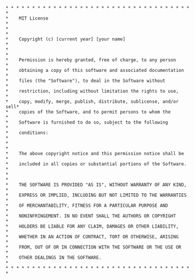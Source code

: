 

    * * * * * * * * * * * * * * * * * * * * * * * * * * * * * * * * * * * * 
    *    MIT License                                                      *
    *                                                                     *
    *    Copyright (c) [current year] [your name]                         *
    *                                                                     *
    *    Permission is hereby granted, free of charge, to any person      *
    *    obtaining a copy of this software and associated documentation   *
    *    files (the "Software"), to deal in the Software without          *
    *    restriction, including without limitation the rights to use,     *
    *    copy, modify, merge, publish, distribute, sublicense, and/or sell*
    *    copies of the Software, and to permit persons to whom the        *
    *    Software is furnished to do so, subject to the following         *
    *    conditions:                                                      *
    *                                                                     *
    *    The above copyright notice and this permission notice shall be   *
    *    included in all copies or substantial portions of the Software.  *
    *                                                                     *
    *    THE SOFTWARE IS PROVIDED "AS IS", WITHOUT WARRANTY OF ANY KIND,  *
    *    EXPRESS OR IMPLIED, INCLUDING BUT NOT LIMITED TO THE WARRANTIES  *
    *    OF MERCHANTABILITY, FITNESS FOR A PARTICULAR PURPOSE AND         *
    *    NONINFRINGEMENT. IN NO EVENT SHALL THE AUTHORS OR COPYRIGHT      *
    *    HOLDERS BE LIABLE FOR ANY CLAIM, DAMAGES OR OTHER LIABILITY,     *
    *    WHETHER IN AN ACTION OF CONTRACT, TORT OR OTHERWISE, ARISING     *
    *    FROM, OUT OF OR IN CONNECTION WITH THE SOFTWARE OR THE USE OR    *
    *    OTHER DEALINGS IN THE SOFTWARE.                                  *
    * * * * * * * * * * * * * * * * * * * * * * * * * * * * * * * * * * * * 

